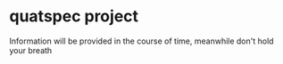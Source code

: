 # quatspec project 
Information will be provided in the course of time, meanwhile don't hold your breath
